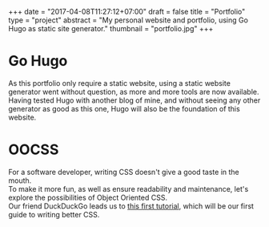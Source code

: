 +++
date = "2017-04-08T11:27:12+07:00"
draft = false
title = "Portfolio"
type = "project"
abstract = "My personal website and portfolio, using Go Hugo as static site generator."
thumbnail = "portfolio.jpg"
+++

# Go Hugo

As this portfolio only require a static website, using a static website
generator went without question, as more and more tools are now available.  
Having tested Hugo with another blog of mine, and without seeing any other
generator as good as this one, Hugo will also be the foundation of this
website.  

# OOCSS

For a software developer, writing CSS doesn't give a good taste in the mouth.  
To make it more fun, as well as ensure readability and maintenance, let's
explore the possibilities of Object Oriented CSS.  
Our friend DuckDuckGo leads us to
[this first tutorial](https://code.tutsplus.com/tutorials/object-oriented-css-what-how-and-why--net-6986),
which will be our first guide to writing better CSS.  


